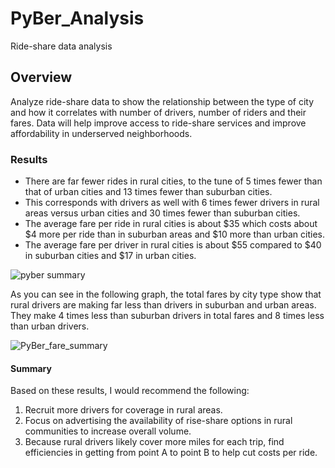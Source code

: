 # PyBer_Analysis
Ride-share data analysis

## Overview
Analyze ride-share data to show the relationship between the type of city and how it correlates with number of drivers, number of riders and their fares. Data will help improve access to ride-share services and improve affordability in underserved neighborhoods.

### Results

* There are far fewer rides in rural cities, to the tune of 5 times fewer than that of urban cities and 13 times fewer than suburban cities.  
* This corresponds with drivers as well with 6 times fewer drivers in rural areas versus urban cities and 30 times fewer than suburban cities. 
* The average fare per ride in rural cities is about $35 which costs about $4 more per ride than in suburban areas and $10 more than urban cities.
* The average fare per driver in rural cities is about $55 compared to $40 in suburban cities and $17 in urban cities.

![pyber summary](https://user-images.githubusercontent.com/96350410/151393959-27306f89-c18f-4d7c-89f6-95c8df2e9041.png)

As you can see in the following graph, the total fares by city type show that rural drivers are making far less than drivers in suburban and urban areas. They make 4 times less than suburban drivers in total fares and 8 times less than urban drivers.

![PyBer_fare_summary](https://user-images.githubusercontent.com/96350410/151395056-7e776ff5-4629-4bc6-9363-a4e54e55fc48.png)


#### Summary
Based on these results, I would recommend the following:
1. Recruit more drivers for coverage in rural areas.
2. Focus on advertising the availability of rise-share options in rural communities to increase overall volume.
3. Because rural drivers likely cover more miles for each trip, find efficiencies in getting from point A to point B to help cut costs per ride.
